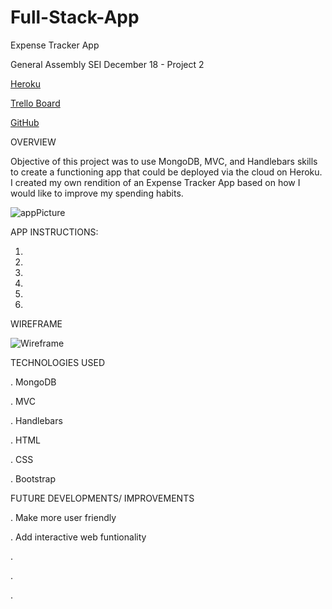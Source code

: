 # Full-Stack-App

Expense Tracker App

General Assembly SEI December 18 - Project 2

[Heroku]()

[Trello Board](https://trello.com/b/N28D3yRy/project-2-full-stack-app)

[GitHub](https://github.com/dasianejones/Full-Stack-App)

OVERVIEW

Objective of this project was to use MongoDB, MVC, and Handlebars skills to create a functioning app that could be deployed via the cloud on Heroku. I created my own rendition of an Expense Tracker App based on how I would like to improve my spending habits.

![appPicture]()

APP INSTRUCTIONS:

1.

2.

3.

4.

5.

6.

WIREFRAME

![Wireframe]()

TECHNOLOGIES USED

. MongoDB

. MVC

. Handlebars

. HTML

. CSS

. Bootstrap

FUTURE DEVELOPMENTS/ IMPROVEMENTS

. Make more user friendly

. Add interactive web funtionality

.

.

.
